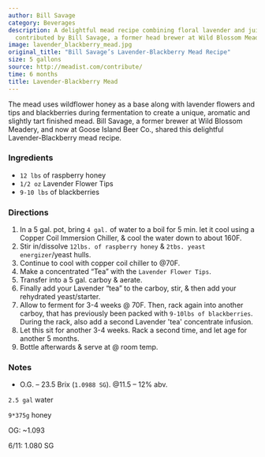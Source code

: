 ```yaml
---
author: Bill Savage
category: Beverages
description: A delightful mead recipe combining floral lavender and juicy blackberries,
  contributed by Bill Savage, a former head brewer at Wild Blossom Meadery in Chicago.
image: lavender_blackberry_mead.jpg
original_title: "Bill Savage’s Lavender-Blackberry Mead Recipe"
size: 5 gallons
source: http://meadist.com/contribute/
time: 6 months
title: Lavender-Blackberry Mead
---
```


The mead uses wildflower honey as a base along with lavender flowers and tips and blackberries during fermentation to create a unique, aromatic and slightly tart finished mead. Bill Savage, a former brewer at Wild Blossom Meadery, and now at Goose Island Beer Co., shared this delightful Lavender-Blackberry mead recipe.

### Ingredients

* `12 lbs` of raspberry honey
* `1/2 oz` Lavender Flower Tips
* `9-10 lbs` of blackberries

### Directions

1. In a 5 gal. pot, bring `4 gal.` of water to a boil for 5 min. let it cool using a Copper Coil Immersion Chiller, & cool the water down to about 160F.
2. Stir in/dissolve `12lbs. of raspberry honey` & `2tbs. yeast energizer`/yeast hulls.
3. Continue to cool with copper coil chiller to @70F.
4. Make a concentrated “Tea” with the `Lavender Flower Tips`.
5. Transfer into a 5 gal. carboy & aerate.
6. Finally add your Lavender “tea” to the carboy, stir, & then add your rehydrated yeast/starter.
7. Allow to ferment for 3-4 weeks @ 70F. Then, rack again into another carboy, that has previously been packed with `9-10lbs of blackberries`. During the rack, also add a second Lavender 'tea' concentrate infusion.
8. Let this sit for another 3-4 weeks. Rack a second time, and let age for another 5 months.
9. Bottle afterwards & serve at @ room temp.

### Notes

- O.G. – 23.5 Brix (`1.0988 SG`). @11.5 – 12% abv.

`2.5 gal` water

`9*375g` honey

OG: ~1.093

6/11: 1.080 SG